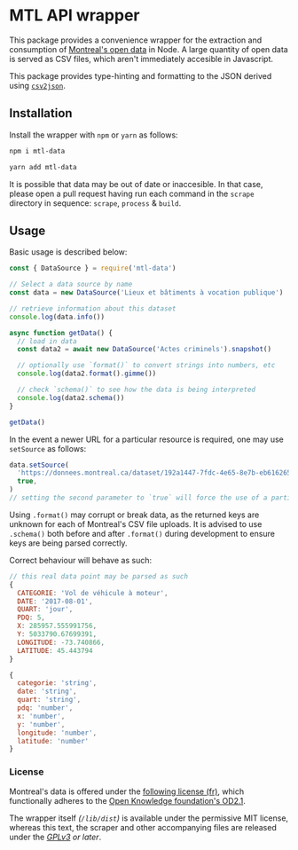 # MTL API wrapper

This package provides a convenience wrapper for the extraction and consumption of [Montreal's open data](https://donnees.montreal.ca/) in Node. A large quantity of open data is served as CSV files, which aren't immediately accesible in Javascript.

This package provides type-hinting and formatting to the JSON derived using [`csv2json`](https://github.com/darwin/csv2json).

## Installation

Install the wrapper with `npm` or `yarn` as follows:

```sh
npm i mtl-data
```

```sh
yarn add mtl-data
```

It is possible that data may be out of date or inaccesible. In that case, please open a pull request having run each command in the `scrape` directory in sequence: `scrape`, `process` & `build`.

## Usage

Basic usage is described below:

```js
const { DataSource } = require('mtl-data')

// Select a data source by name
const data = new DataSource('Lieux et bâtiments à vocation publique')

// retrieve information about this dataset
console.log(data.info())

async function getData() {
  // load in data
  const data2 = await new DataSource('Actes criminels').snapshot()

  // optionally use `format()` to convert strings into numbers, etc
  console.log(data2.format().gimme())

  // check `schema()` to see how the data is being interpreted
  console.log(data2.schema())
}

getData()
```

In the event a newer URL for a particular resource is required, one may use `setSource` as follows:

```js
data.setSource(
  'https://donnees.montreal.ca/dataset/192a1447-7fdc-4e65-8e7b-eb6162656448/resource/a64d54b0-6c20-4d5d-a9b8-3593170e2a9e/download/avis_deterioration.csv',
  true,
)
// setting the second parameter to `true` will force the use of a particular URL without checking its validity.
```

Using `.format()` may corrupt or break data, as the returned keys are unknown for each of Montreal's CSV file uploads. It is advised to use `.schema()` both before and after `.format()` during development to ensure keys are being parsed correctly.

Correct behaviour will behave as such:

```js
// this real data point may be parsed as such
{
  CATEGORIE: 'Vol de véhicule à moteur',
  DATE: '2017-08-01',
  QUART: 'jour',
  PDQ: 5,
  X: 285957.555991756,
  Y: 5033790.67699391,
  LONGITUDE: -73.740866,
  LATITUDE: 45.443794
}

{
  categorie: 'string',
  date: 'string',
  quart: 'string',
  pdq: 'number',
  x: 'number',
  y: 'number',
  longitude: 'number',
  latitude: 'number'
}
```

### License

Montreal's data is offered under the [following license (fr)](https://donnees.montreal.ca/pages/licence-d-utilisation), which functionally adheres to the [Open Knowledge foundation's OD2.1](https://opendefinition.org/od/2.1/en/).

The wrapper itself _(`/lib/dist`)_ is available under the permissive MIT license, whereas this text, the scraper and other accompanying files are released under the _[GPLv3](./LICENSE) or later_.
